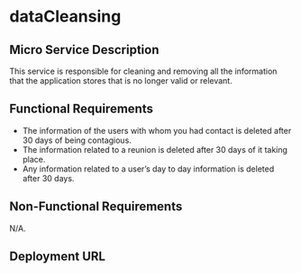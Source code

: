 # dataCleansing

## Micro Service Description
This service is responsible for cleaning and removing all the information that the application stores that is no longer valid or relevant.

## Functional Requirements
* The information of the users with whom you had contact is deleted after 30 days of being contagious.
* The information related to a reunion is deleted after 30 days of it taking place.
* Any information related to a user’s day to day information is deleted after 30 days.

## Non-Functional Requirements
N/A.

## Deployment URL
